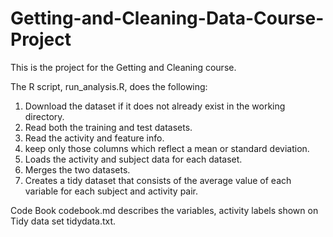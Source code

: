 # Getting-and-Cleaning-Data-Course-Project
This is the project for the Getting and Cleaning course. 

The R script, run_analysis.R, does the following:

1. Download the dataset if it does not already exist in the working directory.
2. Read both the training and test datasets.
3. Read the activity and feature info.
4. keep only those columns which reflect a mean or standard deviation.
5. Loads the activity and subject data for each dataset.
6. Merges the two datasets.
7. Creates a tidy dataset that consists of the average value of each variable for each subject and activity pair.

Code Book codebook.md describes the variables, activity labels shown on Tidy data set tidydata.txt.
